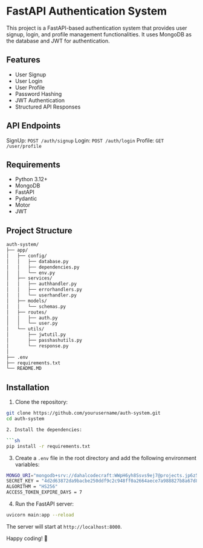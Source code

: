 # FastAPI Authentication System

This project is a FastAPI-based authentication system that provides user signup, login, and profile management functionalities. It uses MongoDB as the database and JWT for authentication.

## Features

- User Signup
- User Login
- User Profile
- Password Hashing
- JWT Authentication
- Structured API Responses

## API Endpoints
 SignUp: `POST /auth/signup`
 Login: `POST /auth/login`
 Profile: `GET /user/profile`


## Requirements

- Python 3.12+
- MongoDB
- FastAPI
- Pydantic
- Motor
- JWT

## Project Structure

```sh
auth-system/
├── app/
│   ├── config/
│   │   ├── database.py
│   │   ├── dependencies.py
│   │   └── env.py
│   ├── services/
│   │   ├── authhandler.py
│   │   ├── errorhandlers.py
│   │   └── userhandler.py
│   ├── models/
│   │   └── schemas.py
│   ├── routes/
│   │   ├── auth.py
│   │   └── user.py
│   └── utils/
│       ├── jwtutil.py
│       ├── passhashutils.py
│       └── response.py
│   
├── .env
├── requirements.txt
└── README.MD
```

## Installation

1. Clone the repository:

```sh
git clone https://github.com/yourusername/auth-system.git
cd auth-system

2. Install the dependencies:

```sh
pip install -r requirements.txt
```

3. Create a `.env` file in the root directory and add the following environment variables:

```sh
MONGO_URI="mongodb+srv://dahalcodecraft:WWpH6yh8Ssvs9ej7@projects.jp6z5.mongodb.net/"
SECRET_KEY = "4d2d63872da9bacbe250ddf9c2c948ff0a2664aece7a988827b8a67d88cda078"
ALGORITHM = "HS256"
ACCESS_TOKEN_EXPIRE_DAYS = 7
```

4. Run the FastAPI server:

```sh
uvicorn main:app --reload
```

The server will start at `http://localhost:8000`.


Happy coding! 🚀